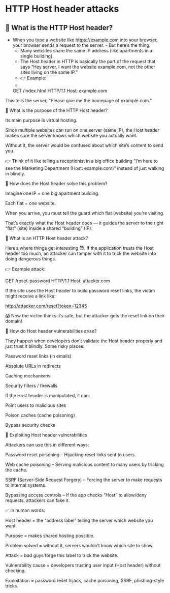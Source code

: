 # HTTP Host header attacks

## 🔹 What is the HTTP Host header?
- When you type a website like https://example.com into your browser, your browser sends a request to the server.   - But here’s the thing:
     - Many websites share the same IP address (like apartments in a single building).
     - The Host header in HTTP is basically the part of the request that says “Hey server, I want the website example.com, not the other sites living on the same IP.”
     - 👉 Example:
     - 
     GET /index.html HTTP/1.1
Host: example.com


This tells the server, “Please give me the homepage of example.com.”

🔹 What is the purpose of the HTTP Host header?

Its main purpose is virtual hosting.

Since multiple websites can run on one server (same IP), the Host header makes sure the server knows which website you actually want.

Without it, the server would be confused about which site’s content to send you.

👉 Think of it like telling a receptionist in a big office building “I’m here to see the Marketing Department (Host: example.com)” instead of just walking in blindly.

🔹 How does the Host header solve this problem?

Imagine one IP = one big apartment building.

Each flat = one website.

When you arrive, you must tell the guard which flat (website) you’re visiting.

That’s exactly what the Host header does — it guides the server to the right “flat” (site) inside a shared “building” (IP).

🔹 What is an HTTP Host header attack?

Here’s where things get interesting 😈.
If the application trusts the Host header too much, an attacker can tamper with it to trick the website into doing dangerous things.

👉 Example attack:

GET /reset-password HTTP/1.1
Host: attacker.com


If the site uses the Host header to build password reset links, the victim might receive a link like:

http://attacker.com/reset?token=12345


😱 Now the victim thinks it’s safe, but the attacker gets the reset link on their domain!

🔹 How do Host header vulnerabilities arise?

They happen when developers don’t validate the Host header properly and just trust it blindly.
Some risky places:

Password reset links (in emails)

Absolute URLs in redirects

Caching mechanisms

Security filters / firewalls

If the Host header is manipulated, it can:

Point users to malicious sites

Poison caches (cache poisoning)

Bypass security checks

🔹 Exploiting Host header vulnerabilities

Attackers can use this in different ways:

Password reset poisoning – Hijacking reset links sent to users.

Web cache poisoning – Serving malicious content to many users by tricking the cache.

SSRF (Server-Side Request Forgery) – Forcing the server to make requests to internal systems.

Bypassing access controls – If the app checks “Host” to allow/deny requests, attackers can fake it.

✅ In human words:

Host header = the “address label” telling the server which website you want.

Purpose = makes shared hosting possible.

Problem solved = without it, servers wouldn’t know which site to show.

Attack = bad guys forge this label to trick the website.

Vulnerability cause = developers trusting user input (Host header) without checking.

Exploitation = password reset hijack, cache poisoning, SSRF, phishing-style tricks.
 